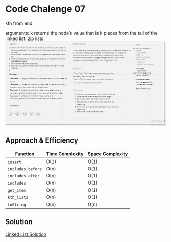 # Code Chalenge 07
kth from end

arguments: k returns the node’s value that is k places from the tail of the linked list.
zip lists
![MarineGEO circle logo](/linked_list1/kth.png)


## Approach & Efficiency

| Function          | Time Complexity | Space Complexity|
| -------------     | -------------- | ---------------|
| `insert`          | O(1)           | O(1)           |
| `includes_before` | O(n)         | O(1)             |
| `includes_after`  | O(n)         | O(1)             |
| `includes`        | O(n)         | O(1)             |
| `get_item`        | O(n)         | O(1)             |
| `kth_lists`       | O(n)         | O(1)             |
| `toString`        | O(n)         | O(n)             |



## Solution
[Linked List Solution ](https://github.com/Mohammad-Shahin23/data-structures-and-algorithms./blob/main/linked_list1/linked_list.py)